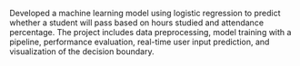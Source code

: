 Developed a machine learning model using logistic regression to predict whether a student will pass based on hours studied and attendance percentage. The project includes data preprocessing, model training with a pipeline, performance evaluation, real-time user input prediction, and visualization of the decision boundary.
